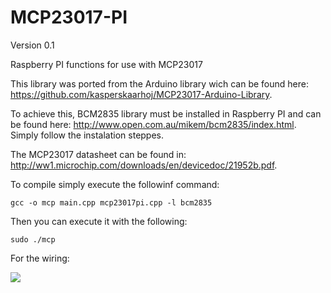 MCP23017-PI
===========

Version 0.1

Raspberry PI functions for use with MCP23017

This library was ported from the Arduino library wich can be found here: https://github.com/kasperskaarhoj/MCP23017-Arduino-Library.

To achieve this, BCM2835 library must be installed in Raspberry PI and can be found here: http://www.open.com.au/mikem/bcm2835/index.html.
Simply follow the instalation steppes.

The MCP23017 datasheet can be found in: http://ww1.microchip.com/downloads/en/devicedoc/21952b.pdf.

To compile simply execute the followinf command:

```gcc -o mcp main.cpp mcp23017pi.cpp -l bcm2835```

Then you can execute it with the following:

```sudo ./mcp```

For the wiring:


<img src="https://swp.pt/mcp23017_connections.png">
